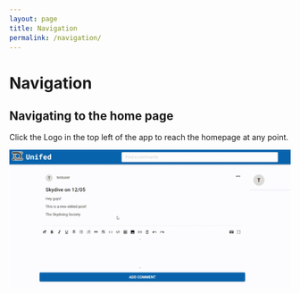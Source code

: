 ```yaml
---
layout: page
title: Navigation
permalink: /navigation/
---
```


# Navigation

## Navigating to the home page

Click the Logo in the top left of the app to reach the homepage at any point.

![Navigating to Home Page](../gifs/return-home.gif)
